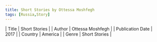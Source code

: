 ```yaml
---
title: Short Stories by Ottessa Moshfegh
tags: [Russia,Story]
---     
```

| Title | Short Stories  |
| Author |  Ottessa Moshfegh  |
| Publication Date | 2017   |
| Country | America |
| Genre | Short Stories  |
        